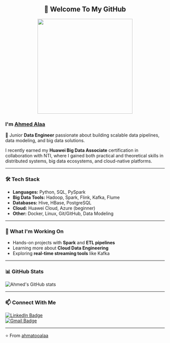 <h2 align="center">👋 Welcome To My GitHub</h2>

<p align="center">
  <img src="https://media.giphy.com/media/p4NLw3I4U0idi/giphy.gif" width="300">
</p>

### I'm [Ahmed Alaa](https://github.com/ahmatooalaa)  
🚀 Junior **Data Engineer** passionate about building scalable data pipelines, data modeling, and big data solutions.  

I recently earned my **Huawei Big Data Associate** certification in collaboration with NTI, where I gained both practical and theoretical skills in distributed systems, big data ecosystems, and cloud-native platforms.  

---

### 🛠️ Tech Stack
- **Languages:** Python, SQL, PySpark  
- **Big Data Tools:** Hadoop, Spark, Flink, Kafka, Flume  
- **Databases:** Hive, HBase, PostgreSQL  
- **Cloud:** Huawei Cloud, Azure (beginner)  
- **Other:** Docker, Linux, Git/GitHub, Data Modeling  

---

### 🌱 What I'm Working On
- Hands-on projects with **Spark** and **ETL pipelines**  
- Learning more about **Cloud Data Engineering**  
- Exploring **real-time streaming tools** like Kafka  

---

### 📊 GitHub Stats
![Ahmed's GitHub stats](https://github-readme-stats.vercel.app/api?username=ahmatooalaa&show_icons=true&theme=radical)

---

### 📫 Connect With Me
[![LinkedIn Badge](https://img.shields.io/badge/-AhmedAlaa-blue?style=flat&logo=Linkedin&logoColor=white)](https://www.linkedin.com/in/ahmed-alaa-762a79266?utm_source=share&utm_campaign=share_via&utm_content=profile&utm_medium=android_app)  
[![Gmail Badge](https://img.shields.io/badge/-ahmatooalaa@gmail.com-c14438?style=flat&logo=Gmail&logoColor=white)](mailto:ahmatooalaa@gmail.com)  

---
⭐️ From [ahmatooalaa](https://github.com/ahmatooalaa)
